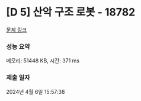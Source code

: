 # [D 5] 산악 구조 로봇 - 18782

[문제 링크](https://swexpertacademy.com/main/talk/solvingClub/problemView.do?contestProbId=AYqSnHWaTooDFAV6&solveclubId=AY1TsYl6_OUDFAWX&problemBoxTitle=Adv+%EA%B8%B0%EC%B6%9C%EB%AC%B8%EC%A0%9C&problemBoxCnt=11&probBoxId=AY1dJrFqctEDFAWX) 

### 성능 요약

메모리: 51448 KB, 시간: 371 ms



### 제출 일자

2024년 4월 6일 15:57:38

